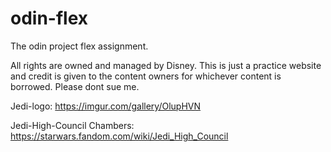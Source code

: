 # odin-flex
The odin project flex assignment.

All rights are owned and managed by Disney. This is just a practice website and credit is given to the content owners for whichever content is borrowed. Please dont sue me.

Jedi-logo: https://imgur.com/gallery/OlupHVN

Jedi-High-Council Chambers: https://starwars.fandom.com/wiki/Jedi_High_Council

